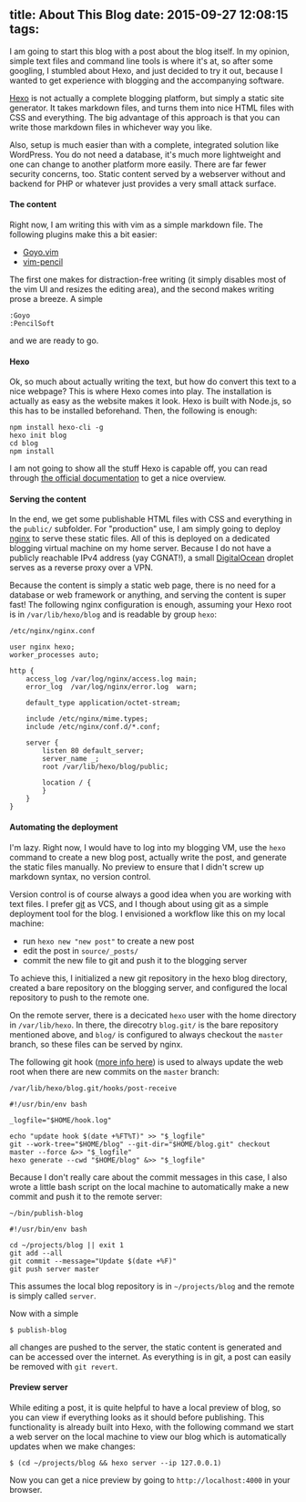 title: About This Blog
date: 2015-09-27 12:08:15
tags:
---
I am going to start this blog with a post about the blog itself. In my opinion, simple text files and command line tools is where it's at, so after some googling, I stumbled about Hexo, and just decided to try it out, because I wanted to get experience with blogging and the accompanying software.

[Hexo](https://hexo.io/) is not actually a complete blogging platform, but simply a static site generator. It takes markdown files, and turns them into nice HTML files with CSS and everything. The big advantage of this approach is that you can write those markdown files in whichever way you like.

Also, setup is much easier than with a complete, integrated solution like WordPress. You do not need a database, it's much more lightweight and one can change to another platform more easily. There are far fewer security concerns, too. Static content served by a webserver without and backend for PHP or whatever just provides a very small attack surface.

#### The content

Right now, I am writing this with vim as a simple markdown file. The following plugins make this a bit easier:

  * [Goyo.vim](https://github.com/junegunn/goyo.vim)
  * [vim-pencil](https://github.com/reedes/vim-pencil)

The first one makes for distraction-free writing (it simply disables most of the vim UI and resizes the editing area), and the second makes writing prose a breeze. A simple

    :Goyo
    :PencilSoft

and we are ready to go.

#### Hexo

Ok, so much about actually writing the text, but how do convert this text to a nice webpage? This is where Hexo comes into play. The installation is actually as easy as the website makes it look. Hexo is built with Node.js, so this has to be installed beforehand. Then, the following is enough:

    npm install hexo-cli -g
    hexo init blog
    cd blog
    npm install

I am not going to show all the stuff Hexo is capable off, you can read through [the official documentation](https://hexo.io/docs/) to get a nice overview.

#### Serving the content

In the end, we get some publishable HTML files with CSS and everything in the `public/` subfolder. For "production" use, I am simply going to deploy [nginx](http://nginx.org/) to serve these static files. All of this is deployed on a dedicated blogging virtual machine on my home server. Because I do not have a publicly reachable IPv4 address (yay CGNAT!), a small [DigitalOcean](https://www.digitalocean.com/) droplet serves as a reverse proxy over a VPN.

Because the content is simply a static web page, there is no need for a database or web framework or anything, and serving the content is super fast! The following nginx configuration is enough, assuming your Hexo root is in `/var/lib/hexo/blog` and is readable by group `hexo`:

    /etc/nginx/nginx.conf

    user nginx hexo;
    worker_processes auto;

    http {
        access_log /var/log/nginx/access.log main;
        error_log  /var/log/nginx/error.log  warn;

        default_type application/octet-stream;

        include /etc/nginx/mime.types;
        include /etc/nginx/conf.d/*.conf;

        server {
            listen 80 default_server;
            server_name _;
            root /var/lib/hexo/blog/public;

            location / {
            }
        }
    }


#### Automating the deployment

I'm lazy. Right now, I would have to log into my blogging VM, use the `hexo` command to create a new blog post, actually write the post, and generate the static files manually. No preview to ensure that I didn't screw up markdown syntax, no version control.

Version control is of course always a good idea when you are working with text files. I prefer [git](https://git-scm.com/) as VCS, and I though about using git as a simple deployment tool for the blog. I envisioned a workflow like this on my local machine:

  * run `hexo new "new post"` to create a new post
  * edit the post in `source/_posts/`
  * commit the new file to git and push it to the blogging server

To achieve this, I initialized a new git repository in the hexo blog directory, created a bare repository on the blogging server, and configured the local repository to push to the remote one.

On the remote server, there is a decicated `hexo` user with the home directory in `/var/lib/hexo`. In there, the direcotry `blog.git/` is the bare repository mentioned above, and `blog/` is configured to always checkout the `master` branch, so these files can be served by nginx.

The following git hook ([more info here](https://git-scm.com/book/en/v2/Customizing-Git-Git-Hooks)) is used to always update the web root when there are new commits on the `master` branch:

    /var/lib/hexo/blog.git/hooks/post-receive

    #!/usr/bin/env bash

    _logfile="$HOME/hook.log"

    echo "update hook $(date +%FT%T)" >> "$_logfile"
    git --work-tree="$HOME/blog" --git-dir="$HOME/blog.git" checkout master --force &>> "$_logfile"
    hexo generate --cwd "$HOME/blog" &>> "$_logfile"

Because I don't really care about the commit messages in this case, I also wrote a little bash script on the local machine to automatically make a new commit and push it to the remote server:

    ~/bin/publish-blog

    #!/usr/bin/env bash

    cd ~/projects/blog || exit 1
    git add --all
    git commit --message="Update $(date +%F)"
    git push server master

This assumes the local blog repository is in `~/projects/blog` and the remote is simply called `server`.

Now with a simple

    $ publish-blog

all changes are pushed to the server, the static content is generated and can be accessed over the internet. As everything is in git, a post can easily be removed with `git revert`.

#### Preview server

While editing a post, it is quite helpful to have a local preview of blog, so you can view if everything looks as it should before publishing. This functionality is already built into Hexo, with the following command we start a web server on the local machine to view our blog which is automatically updates when we make changes:

    $ (cd ~/projects/blog && hexo server --ip 127.0.0.1)

Now you can get a nice preview by going to `http://localhost:4000` in your browser.
